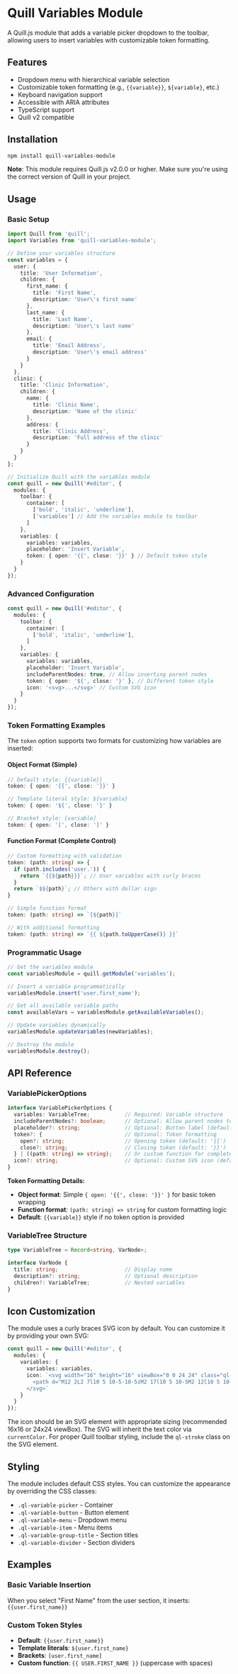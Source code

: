 # Quill Variables Module

A Quill.js module that adds a variable picker dropdown to the toolbar, allowing users to insert variables with customizable token formatting.

## Features

- Dropdown menu with hierarchical variable selection
- Customizable token formatting (e.g., `{{variable}}`, `${variable}`, etc.)
- Keyboard navigation support
- Accessible with ARIA attributes
- TypeScript support
- Quill v2 compatible

## Installation

```bash
npm install quill-variables-module
```

**Note**: This module requires Quill.js v2.0.0 or higher. Make sure you're using the correct version of Quill in your project.

## Usage

### Basic Setup

```typescript
import Quill from 'quill';
import Variables from 'quill-variables-module';

// Define your variables structure
const variables = {
  user: {
    title: 'User Information',
    children: {
      first_name: {
        title: 'First Name',
        description: 'User\'s first name'
      },
      last_name: {
        title: 'Last Name',
        description: 'User\'s last name'
      },
      email: {
        title: 'Email Address',
        description: 'User\'s email address'
      }
    }
  },
  clinic: {
    title: 'Clinic Information',
    children: {
      name: {
        title: 'Clinic Name',
        description: 'Name of the clinic'
      },
      address: {
        title: 'Clinic Address',
        description: 'Full address of the clinic'
      }
    }
  }
};

// Initialize Quill with the variables module
const quill = new Quill('#editor', {
  modules: {
    toolbar: {
      container: [
        ['bold', 'italic', 'underline'],
        ['variables'] // Add the variables module to toolbar
      ]
    },
    variables: {
      variables: variables,
      placeholder: 'Insert Variable',
      token: { open: '{{', close: '}}' } // Default token style
    }
  }
});
```

### Advanced Configuration

```typescript
const quill = new Quill('#editor', {
  modules: {
    toolbar: {
      container: [
        ['bold', 'italic', 'underline'],
      ]
    },
    variables: {
      variables: variables,
      placeholder: 'Insert Variable',
      includeParentNodes: true, // Allow inserting parent nodes
      token: { open: '${', close: '}' }, // Different token style
      icon: '<svg>...</svg>' // Custom SVG icon
    }
  }
});
```

### Token Formatting Examples

The `token` option supports two formats for customizing how variables are inserted:

#### Object Format (Simple)
```typescript
// Default style: {{variable}}
token: { open: '{{', close: '}}' }

// Template literal style: ${variable}
token: { open: '${', close: '}' }

// Bracket style: [variable]
token: { open: '[', close: ']' }
```

#### Function Format (Complete Control)
```typescript
// Custom formatting with validation
token: (path: string) => {
  if (path.includes('user.')) {
    return `{{${path}}}`; // User variables with curly braces
  }
  return `$${path}`; // Others with dollar sign
}

// Simple function format
token: (path: string) => `[${path}]`

// With additional formatting
token: (path: string) => `{{ ${path.toUpperCase()} }}`
```

### Programmatic Usage

```typescript
// Get the variables module
const variablesModule = quill.getModule('variables');

// Insert a variable programmatically
variablesModule.insert('user.first_name');

// Get all available variable paths
const availableVars = variablesModule.getAvailableVariables();

// Update variables dynamically
variablesModule.updateVariables(newVariables);

// Destroy the module
variablesModule.destroy();
```

## API Reference

### VariablePickerOptions

```typescript
interface VariablePickerOptions {
  variables: VariableTree;           // Required: Variable structure
  includeParentNodes?: boolean;      // Optional: Allow parent nodes to be insertable
  placeholder?: string;              // Optional: Button label (default: 'Variables')
  token?: {                          // Optional: Token formatting
    open?: string;                   // Opening token (default: '{{')
    close?: string;                  // Closing token (default: '}}')
  } | ((path: string) => string);    // Or custom function for complete control
  icon?: string;                     // Optional: Custom SVG icon (default: curly braces icon)
}
```

**Token Formatting Details:**
- **Object format**: Simple `{ open: '{{', close: '}}' }` for basic token wrapping
- **Function format**: `(path: string) => string` for custom formatting logic
- **Default**: `{{variable}}` style if no token option is provided

### VariableTree Structure

```typescript
type VariableTree = Record<string, VarNode>;

interface VarNode {
  title: string;                     // Display name
  description?: string;              // Optional description
  children?: VariableTree;           // Nested variables
}
```

## Icon Customization

The module uses a curly braces SVG icon by default. You can customize it by providing your own SVG:

```typescript
const quill = new Quill('#editor', {
  modules: {
    variables: {
      variables: variables,
      icon: `<svg width="16" height="16" viewBox="0 0 24 24" class="ql-stroke">
        <path d="M12 2L2 7l10 5 10-5-10-5zM2 17l10 5 10-5M2 12l10 5 10-5"/>
      </svg>`
    }
  }
});
```

The icon should be an SVG element with appropriate sizing (recommended 16x16 or 24x24 viewBox). The SVG will inherit the text color via `currentColor`. For proper Quill toolbar styling, include the `ql-stroke` class on the SVG element.

## Styling

The module includes default CSS styles. You can customize the appearance by overriding the CSS classes:

- `.ql-variable-picker` - Container
- `.ql-variable-button` - Button element
- `.ql-variable-menu` - Dropdown menu
- `.ql-variable-item` - Menu items
- `.ql-variable-group-title` - Section titles
- `.ql-variable-divider` - Section dividers

## Examples

### Basic Variable Insertion
When you select "First Name" from the user section, it inserts: `{{user.first_name}}`

### Custom Token Styles
- **Default**: `{{user.first_name}}`
- **Template literals**: `${user.first_name}`
- **Brackets**: `[user.first_name]`
- **Custom function**: `{{ USER.FIRST_NAME }}` (uppercase with spaces)
